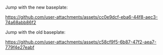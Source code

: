
Jump with the new baseplate:

https://github.com/user-attachments/assets/cc0e9dcf-eba6-44f8-aec3-74a68abb86f2


Jump with the old baseplate:

https://github.com/user-attachments/assets/c58cf9f5-6b87-47f2-aea7-779f4e27eabf

